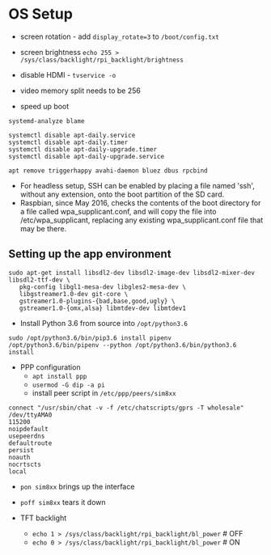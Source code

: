 # OS Setup
* screen rotation - add `display_rotate=3` to `/boot/config.txt`
* screen brightness `echo 255 > /sys/class/backlight/rpi_backlight/brightness`
* disable HDMI - `tvservice -o`
* video memory split needs to be 256

* speed up boot
```
systemd-analyze blame

systemctl disable apt-daily.service
systemctl disable apt-daily.timer
systemctl disable apt-daily-upgrade.timer
systemctl disable apt-daily-upgrade.service

apt remove triggerhappy avahi-daemon bluez dbus rpcbind
```

* For headless setup, SSH can be enabled by placing a file named 'ssh', without any extension, onto the boot partition of the SD card.
* Raspbian, since May 2016, checks the contents of the boot directory for a file called wpa_supplicant.conf, and will copy the file into /etc/wpa_supplicant, replacing any existing wpa_supplicant.conf file that may be there.

## Setting up the app environment

```
sudo apt-get install libsdl2-dev libsdl2-image-dev libsdl2-mixer-dev libsdl2-ttf-dev \
   pkg-config libgl1-mesa-dev libgles2-mesa-dev \
   libgstreamer1.0-dev git-core \
   gstreamer1.0-plugins-{bad,base,good,ugly} \
   gstreamer1.0-{omx,alsa} libmtdev-dev libmtdev1
```

* Install Python 3.6 from source into `/opt/python3.6`

```
sudo /opt/python3.6/bin/pip3.6 install pipenv
/opt/python3.6/bin/pipenv --python /opt/python3.6/bin/python3.6 install
```

* PPP configuration
  * `apt install ppp`
  * `usermod -G dip -a pi`
  * install peer script in `/etc/ppp/peers/sim8xx`
```
connect "/usr/sbin/chat -v -f /etc/chatscripts/gprs -T wholesale"
/dev/ttyAMA0
115200
noipdefault
usepeerdns
defaultroute
persist
noauth
nocrtscts
local
```
  * `pon sim8xx` brings up the interface
  * `poff sim8xx` tears it down

* TFT backlight
  * `echo 1 > /sys/class/backlight/rpi_backlight/bl_power` # OFF
  * `echo 0 > /sys/class/backlight/rpi_backlight/bl_power` # ON
